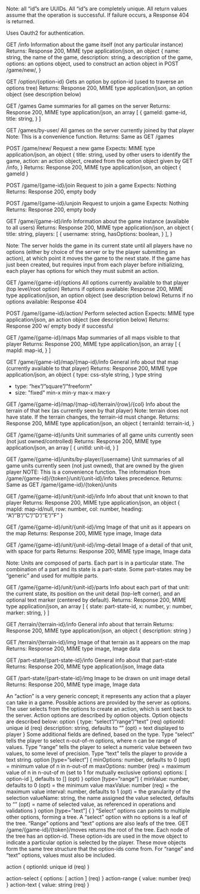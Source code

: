 Note: all “id”s are UUIDs. All “id”s are completely unique.
All return values assume that the operation is successful. If failure occurs, a Response 404 is returned.

Uses Oauth2 for authentication.

GET /info
Information about the game itself (not any particular instance)
Returns: Response 200, MIME type application/json, an object {
  name: string, the name of the game,
  description: string, a description of the game,
  options: an options object, used to construct an action object in POST /game/new/,
}

GET /option/{option-id}
Gets an option by option-id (used to traverse an options tree)
Returns: Response 200, MIME type application/json, an option object (see description below)

GET /games
Game summaries for all games on the server
Returns: Response 200, MIME type application/json, an array [ {
  gameId: game-id,
  title: string,
} ]

GET /games/by-user/
All games on the server currently joined by that player
Note: This is a convenience function. 
Returns: Same as GET /games

POST /game/new/
Request a new game
Expects: MIME type application/json, an object {
  title: string, used by other users to identify the game,
  action: an action object, created from the option object given by GET /info,
}
Returns: Response 200, MIME type application/json, an object { gameId }

POST /game/{game-id}/join
Request to join a game
Expects: Nothing
Returns: Response 200, empty body

POST /game/{game-id}/unjoin
Request to unjoin a game
Expects: Nothing
Returns: Response 200, empty body

GET /game/{game-id}/info
Information about the game instance (available to all users)
Returns: Response 200, MIME type application/json, an object {
  title: string,
  players: [ {
    username: string,
    hasOptions: boolean,
  } ],
}

Note: The server holds the game in its current state until all players have no options (either by choice of the server or by the player submitting an action), at which point it moves the game to the next state. If the game has just been created, but requires input from each player before initializing, each player has options for which they must submit an action.

GET /game/{game-id}/options
All options currently available to that player (top level/root option)
Returns if options available: Response 200, MIME type application/json, an option object (see description below)
Returns if no options available: Response 404

POST /game/{game-id}/action/
Perform selected action
Expects: MIME type application/json, an action object (see description below)
Returns: Response 200 w/ empty body if successful

GET /game/{game-id}/maps
Map summaries of all maps visible to that player
Returns: Response 200, MIME type application/json, an array [ {
  mapId: map-id,
} ]

GET /game/{game-id}/map/{map-id}/info
General info about that map (currently available to that player)
Returns: Response 200, MIME type application/json, an object {
  type: css-style string,
}
type string
- type: “hex”/”square”/"freeform"
- size: "fixed" min-x min-y max-x max-y

GET /game/{game-id}/map/{map-id}/terrain/{row}/{col}
Info about the terrain of that hex (as currently seen by that player)
Note: terrain does not have state. If the terrain changes, the terrain-id must change.
Returns: Response 200, MIME type application/json, an object {
  terrainId: terrain-id,
}

GET /game/{game-id}/units
Unit summaries of all game units currently seen (not just owned/controlled)
Returns:  Response 200, MIME type application/json, an array [ {
  unitId: unit-id,
} ]

GET /game/{game-id}/units/by-player/{username}
Unit summaries of all game units currently seen (not just owned), that are owned by the given player
NOTE: This is a convenience function. The information from /game/{game-id}/{token}/unit/{unit-id}/info takes precedence.
Returns:  Same as GET /game/{game-id}/{token}/units

GET /game/{game-id}/unit/{unit-id}/info
Info about that unit known to that player
Returns: Response 200, MIME type application/json, an object {
  mapId: map-id/null,
  row: number,
  col: number,
  heading: “A”/”B”/”C”/”D”/”E”/”F”
}

GET /game/{game-id}/unit/{unit-id}/img
Image of that unit as it appears on the map
Returns: Response 200, MIME type image, Image data

GET /game/{game-id}/unit/{unit-id}/img-detail
Image of a detail of that unit, with space for parts
Returns: Response 200, MIME type image, Image data

Note: Units are composed of parts. Each part is in a particular state. The combination of a part and its state is a part-state. Some part-states may be “generic” and used for multiple parts.

GET /game/{game-id}/unit/{unit-id}/parts
Info about each part of that unit: the current state, its position on the unit detail (top-left corner), and an optional text marker (centered by default).
Returns: Response 200, MIME type application/json, an array [ {
  state: part-state-id,
  x: number,
  y: number,
  marker: string,
} ]

GET /terrain/{terrain-id}/info
General info about that terrain
Returns: Response 200, MIME type application/json, an object {
  description: string
}

GET /terrain/{terrain-id}/img
Image of that terrain as it appears on the map
Returns: Response 200, MIME type image, Image data

GET /part-state/{part-state-id}/info
General info about that part-state
Returns: Response 200, MIME type application/json, Image data

GET /part-state/{part-state-id}/img
Image to be drawn on unit image detail
Returns: Response 200, MIME type image, Image data

An “action” is a very generic concept; it represents any action that a player can take in a game. Possible actions are provided by the server as options. The user selects from the options to create an action, which is sent back to the server. Action options are described by option objects. Option objects are described below:
option {
  type: “select”/“range”/“text” (req)
  optionId: unique id (req)
  description: string, defaults to “” (opt) = text displayed to player
}
Some additional fields are defined, based on the type. Type “select” tells the player to select n-out-of-m options, where n can be range of values. Type “range” tells the player to select a numeric value between two values, to some level of precision. Type “text” tells the player to provide a text string.
option [type=”select”] {
  minOptions: number, defaults to 0 (opt) = minimum value of n in n-out-of m
  maxOptions: number (req) = maximum value of n in n-out-of m (set to 1 for mutually exclusive options)
  options: [ option-id ], defaults to [] (opt)
}
option [type=”range”] {
  minValue: number, defaults to 0 (opt) = the minimum value
  maxValue: number (req) = the maximum value
  interval: number, defaults to 1 (opt) = the granularity of the selection
  valueName: string, the name assigned the value selected, defaults to “” (opt) = name of selected value, as referenced in operations and validations
}
option [type=”text”] {
}
“Select” options can points to multiple other options, forming a tree. A “select” option with no options is a leaf of the tree. “Range” options and “text” options are also leafs of the tree. GET /game/{game-id}/{token}/moves returns the root of the tree.
Each node of the tree has an option-id. These option-ids are used in the move object to indicate a particular option is selected by the player. These move objects form the same tree structure that the option-ids come from. For “range” and “text” options, values must also be included.

action {
  optionId: unique id (req)
}

action-select {
  options: [ action ] (req)
}
action-range {
  value: number (req)
}
action-text {
  value: string (req)
}
